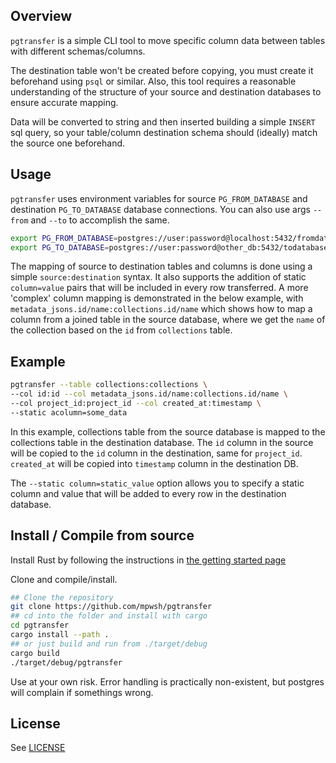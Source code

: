 ## Overview

`pgtransfer` is a simple CLI tool to move specific column data between tables with different schemas/columns.

The destination table won't be created before copying, you must create it beforehand using `psql` or similar. Also, this tool requires a reasonable understanding of the structure of your source and destination databases to ensure accurate mapping.

Data will be converted to string and then inserted building a simple `INSERT` sql query, so your table/column destination schema should (ideally) match the source one beforehand.

## Usage

`pgtransfer` uses environment variables for source `PG_FROM_DATABASE` and destination `PG_TO_DATABASE` database connections.
You can also use args `--from` and `--to` to accomplish the same.

```bash
export PG_FROM_DATABASE=postgres://user:password@localhost:5432/fromdatabase
export PG_TO_DATABASE=postgres://user:password@other_db:5432/todatabase
```

The mapping of source to destination tables and columns is done using a simple `source:destination` syntax. It also supports the addition of static `column=value` pairs that will be included in every row transferred.
A more 'complex' column mapping is demonstrated in the below example, with `metadata_jsons.id/name:collections.id/name` which shows how to map a column from a joined table in the source database, where we get the `name` of the collection based on the `id` from `collections` table.

## Example

```bash
pgtransfer --table collections:collections \
--col id:id --col metadata_jsons.id/name:collections.id/name \
--col project_id:project_id --col created_at:timestamp \
--static acolumn=some_data
```

In this example, collections table from the source database is mapped to the collections table in the destination database. The `id` column in the source will be copied to the `id` column in the destination, same for `project_id`. `created_at` will be copied into `timestamp` column in the destination DB.

The `--static column=static_value` option allows you to specify a static column and value that will be added to every row in the destination database.

## Install / Compile from source

Install Rust by following the instructions in [the getting started page](https://www.rust-lang.org/learn/get-started)

Clone and compile/install.

```bash
## Clone the repository
git clone https://github.com/mpwsh/pgtransfer
## cd into the folder and install with cargo
cd pgtransfer
cargo install --path .
## or just build and run from ./target/debug
cargo build
./target/debug/pgtransfer
```

Use at your own risk. Error handling is practically non-existent, but postgres will complain if somethings wrong.

## License

See [LICENSE](LICENSE)
